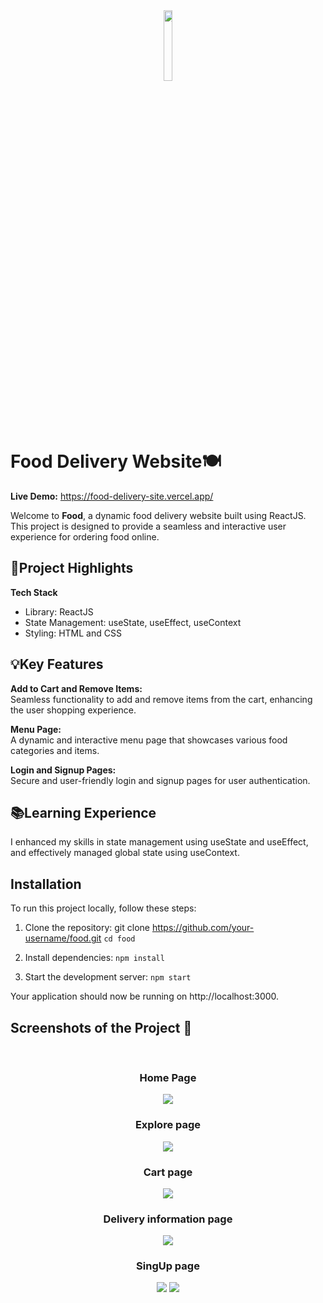 <div align='center'><img style="width:17%" src='https://github.com/imsanthosh7/Food-delivery/assets/154437536/6cb9e63c-b0b2-4c9e-baaf-3555dfc038d6'/></div>

# Food Delivery Website🍽️
**Live Demo:** https://food-delivery-site.vercel.app/ <br>

Welcome to **Food**, a dynamic food delivery website built using ReactJS. This project is designed to provide a seamless and interactive user experience for ordering food online.


## 🌟Project Highlights

**Tech Stack** 
* Library: ReactJS
* State Management: useState, useEffect, useContext
* Styling: HTML and CSS
## 💡Key Features

__Add to Cart and Remove Items:__ <br>
Seamless functionality to add and remove items from the cart, enhancing the user shopping experience.

__Menu Page:__<br>
A dynamic and interactive menu page that showcases various food categories and items.

__Login and Signup Pages:__<br>
Secure and user-friendly login and signup pages for user authentication.

## 📚Learning Experience
 I enhanced my skills in state management using useState and useEffect, and effectively managed global state using useContext.
 
## Installation
To run this project locally, follow these steps:
  1. Clone the repository:
    git clone https://github.com/your-username/food.git 
    `cd food`

2. Install dependencies:
`npm install`

3. Start the development server:
`npm start`

Your application should now be running on http://localhost:3000.

<h2>Screenshots of the Project 📸</h2>
<br>
<h3 align='center'>Home Page</h3>

<div align='center'>
<img src='https://github.com/imsanthosh7/Food-delivery/assets/154437536/f36200f0-d198-4b36-be0d-07e779a7e138'/>
</div>
<h3 align='center'>Explore page</h3>
<div align="center">
    <img src="https://github.com/imsanthosh7/Food-delivery/assets/154437536/0542cf65-9f0d-4009-9d43-077803128217" >
</div>
<h3 align='center'>Cart page</h3>
<div align="center">
    <img src="https://github.com/imsanthosh7/Food-delivery/assets/154437536/be26c66f-db2d-4bc8-8b4e-3ff4aab51cf9" >
</div>
<h3 align='center'>Delivery information page</h3>
<div align="center">
    <img src="https://github.com/imsanthosh7/Food-delivery/assets/154437536/e832d856-4763-436e-865c-811d3240abe2" >
</div>
<h3 align='center'>SingUp page</h3>
<div align="center">
    <img src="https://github.com/imsanthosh7/Food-delivery/assets/154437536/5192cf15-cb85-4761-b54a-4cff9d5fcd75" >
    <img src="https://github.com/imsanthosh7/Food-delivery/assets/154437536/aaa57e11-7113-49f2-87f9-3377b64e4ff8" >
</div>
